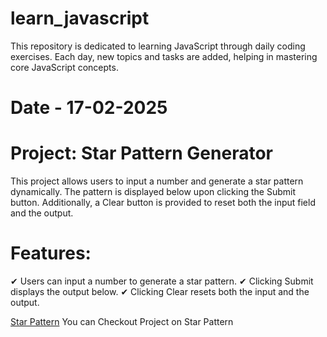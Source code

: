 # learn_javascript
 
This repository is dedicated to learning JavaScript through daily coding exercises. Each day, new topics and tasks are added, helping in mastering core JavaScript concepts.

# Date - 17-02-2025
# Project: Star Pattern Generator 
This project allows users to input a number and generate a star pattern dynamically. The pattern is displayed below upon clicking the Submit button. Additionally, a Clear button is provided to reset both the input field and the output.

# Features:
✔ Users can input a number to generate a star pattern.
✔ Clicking Submit displays the output below.
✔ Clicking Clear resets both the input and the output.

[Star Pattern](https://learn-javascript-chi.vercel.app/17-02-2025/starPattern/starPattern.html)
You can Checkout Project on Star Pattern
